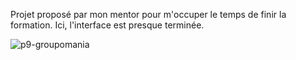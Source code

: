 Projet proposé par mon mentor pour m'occuper le temps de finir la formation.
Ici, l'interface est presque terminée.

![p9-groupomania](https://github.com/AntoineTrinite/P9-Groupomania/assets/107586911/78191a77-9dde-43ed-8097-c08ce76391e7)
